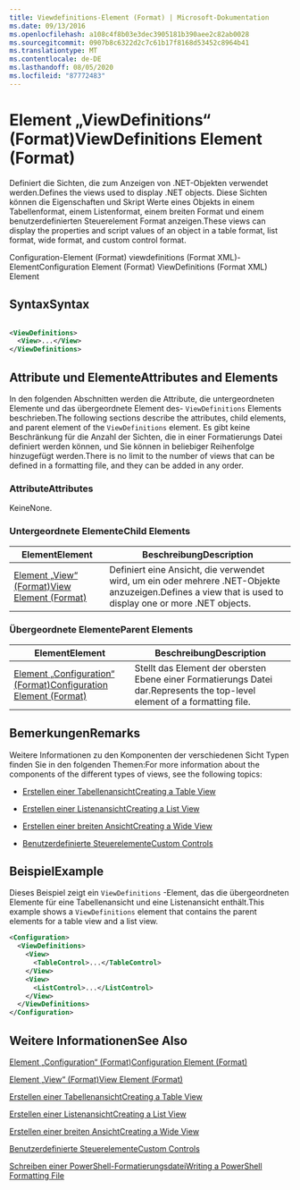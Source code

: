 ```yaml
---
title: Viewdefinitions-Element (Format) | Microsoft-Dokumentation
ms.date: 09/13/2016
ms.openlocfilehash: a108c4f8b03e3dec3905181b390aee2c82ab0028
ms.sourcegitcommit: 0907b8c6322d2c7c61b17f8168d53452c8964b41
ms.translationtype: MT
ms.contentlocale: de-DE
ms.lasthandoff: 08/05/2020
ms.locfileid: "87772483"
---
```

# <a name="viewdefinitions-element-format"></a><span data-ttu-id="6899b-102">Element „ViewDefinitions“ (Format)</span><span class="sxs-lookup"><span data-stu-id="6899b-102">ViewDefinitions Element (Format)</span></span>

<span data-ttu-id="6899b-103">Definiert die Sichten, die zum Anzeigen von .NET-Objekten verwendet werden.</span><span class="sxs-lookup"><span data-stu-id="6899b-103">Defines the views used to display .NET objects.</span></span> <span data-ttu-id="6899b-104">Diese Sichten können die Eigenschaften und Skript Werte eines Objekts in einem Tabellenformat, einem Listenformat, einem breiten Format und einem benutzerdefinierten Steuerelement Format anzeigen.</span><span class="sxs-lookup"><span data-stu-id="6899b-104">These views can display the properties and script values of an object  in a table format, list format, wide format, and custom control format.</span></span>

<span data-ttu-id="6899b-105">Configuration-Element (Format) viewdefinitions (Format XML)-Element</span><span class="sxs-lookup"><span data-stu-id="6899b-105">Configuration Element (Format) ViewDefinitions (Format XML) Element</span></span>

## <a name="syntax"></a><span data-ttu-id="6899b-106">Syntax</span><span class="sxs-lookup"><span data-stu-id="6899b-106">Syntax</span></span>

```xml

<ViewDefinitions>
  <View>...</View>
</ViewDefinitions>
```

## <a name="attributes-and-elements"></a><span data-ttu-id="6899b-107">Attribute und Elemente</span><span class="sxs-lookup"><span data-stu-id="6899b-107">Attributes and Elements</span></span>

<span data-ttu-id="6899b-108">In den folgenden Abschnitten werden die Attribute, die untergeordneten Elemente und das übergeordnete Element des- `ViewDefinitions` Elements beschrieben.</span><span class="sxs-lookup"><span data-stu-id="6899b-108">The following sections describe the attributes, child elements, and parent element of the `ViewDefinitions` element.</span></span> <span data-ttu-id="6899b-109">Es gibt keine Beschränkung für die Anzahl der Sichten, die in einer Formatierungs Datei definiert werden können, und Sie können in beliebiger Reihenfolge hinzugefügt werden.</span><span class="sxs-lookup"><span data-stu-id="6899b-109">There is no limit to the number of views that can be defined in a formatting file, and they can be added in any order.</span></span>

### <a name="attributes"></a><span data-ttu-id="6899b-110">Attribute</span><span class="sxs-lookup"><span data-stu-id="6899b-110">Attributes</span></span>

<span data-ttu-id="6899b-111">Keine</span><span class="sxs-lookup"><span data-stu-id="6899b-111">None.</span></span>

### <a name="child-elements"></a><span data-ttu-id="6899b-112">Untergeordnete Elemente</span><span class="sxs-lookup"><span data-stu-id="6899b-112">Child Elements</span></span>

|<span data-ttu-id="6899b-113">Element</span><span class="sxs-lookup"><span data-stu-id="6899b-113">Element</span></span>|<span data-ttu-id="6899b-114">Beschreibung</span><span class="sxs-lookup"><span data-stu-id="6899b-114">Description</span></span>|
|-------------|-----------------|
|[<span data-ttu-id="6899b-115">Element „View“ (Format)</span><span class="sxs-lookup"><span data-stu-id="6899b-115">View Element (Format)</span></span>](./view-element-format.md)|<span data-ttu-id="6899b-116">Definiert eine Ansicht, die verwendet wird, um ein oder mehrere .NET-Objekte anzuzeigen.</span><span class="sxs-lookup"><span data-stu-id="6899b-116">Defines a view that is used to display one or more .NET objects.</span></span>|

### <a name="parent-elements"></a><span data-ttu-id="6899b-117">Übergeordnete Elemente</span><span class="sxs-lookup"><span data-stu-id="6899b-117">Parent Elements</span></span>

|<span data-ttu-id="6899b-118">Element</span><span class="sxs-lookup"><span data-stu-id="6899b-118">Element</span></span>|<span data-ttu-id="6899b-119">Beschreibung</span><span class="sxs-lookup"><span data-stu-id="6899b-119">Description</span></span>|
|-------------|-----------------|
|[<span data-ttu-id="6899b-120">Element „Configuration“ (Format)</span><span class="sxs-lookup"><span data-stu-id="6899b-120">Configuration Element (Format)</span></span>](./configuration-element-format.md)|<span data-ttu-id="6899b-121">Stellt das Element der obersten Ebene einer Formatierungs Datei dar.</span><span class="sxs-lookup"><span data-stu-id="6899b-121">Represents the top-level element of a formatting file.</span></span>|

## <a name="remarks"></a><span data-ttu-id="6899b-122">Bemerkungen</span><span class="sxs-lookup"><span data-stu-id="6899b-122">Remarks</span></span>

<span data-ttu-id="6899b-123">Weitere Informationen zu den Komponenten der verschiedenen Sicht Typen finden Sie in den folgenden Themen:</span><span class="sxs-lookup"><span data-stu-id="6899b-123">For more information about the components of the different types of views, see the following topics:</span></span>

- [<span data-ttu-id="6899b-124">Erstellen einer Tabellenansicht</span><span class="sxs-lookup"><span data-stu-id="6899b-124">Creating a Table View</span></span>](./creating-a-table-view.md)

- [<span data-ttu-id="6899b-125">Erstellen einer Listenansicht</span><span class="sxs-lookup"><span data-stu-id="6899b-125">Creating a List View</span></span>](./creating-a-list-view.md)

- [<span data-ttu-id="6899b-126">Erstellen einer breiten Ansicht</span><span class="sxs-lookup"><span data-stu-id="6899b-126">Creating a Wide View</span></span>](./creating-a-wide-view.md)

- [<span data-ttu-id="6899b-127">Benutzerdefinierte Steuerelemente</span><span class="sxs-lookup"><span data-stu-id="6899b-127">Custom Controls</span></span>](./creating-custom-controls.md)

## <a name="example"></a><span data-ttu-id="6899b-128">Beispiel</span><span class="sxs-lookup"><span data-stu-id="6899b-128">Example</span></span>

<span data-ttu-id="6899b-129">Dieses Beispiel zeigt ein `ViewDefinitions` -Element, das die übergeordneten Elemente für eine Tabellenansicht und eine Listenansicht enthält.</span><span class="sxs-lookup"><span data-stu-id="6899b-129">This example shows a `ViewDefinitions` element that contains the parent elements for a table view and a list view.</span></span>

```xml
<Configuration>
  <ViewDefinitions>
    <View>
      <TableControl>...</TableControl>
    </View>
    <View>
      <ListControl>...</ListControl>
    </View>
  </ViewDefinitions>
</Configuration>
```

## <a name="see-also"></a><span data-ttu-id="6899b-130">Weitere Informationen</span><span class="sxs-lookup"><span data-stu-id="6899b-130">See Also</span></span>

[<span data-ttu-id="6899b-131">Element „Configuration“ (Format)</span><span class="sxs-lookup"><span data-stu-id="6899b-131">Configuration Element (Format)</span></span>](./configuration-element-format.md)

[<span data-ttu-id="6899b-132">Element „View“ (Format)</span><span class="sxs-lookup"><span data-stu-id="6899b-132">View Element (Format)</span></span>](./view-element-format.md)

[<span data-ttu-id="6899b-133">Erstellen einer Tabellenansicht</span><span class="sxs-lookup"><span data-stu-id="6899b-133">Creating a Table View</span></span>](./creating-a-table-view.md)

[<span data-ttu-id="6899b-134">Erstellen einer Listenansicht</span><span class="sxs-lookup"><span data-stu-id="6899b-134">Creating a List View</span></span>](./creating-a-list-view.md)

[<span data-ttu-id="6899b-135">Erstellen einer breiten Ansicht</span><span class="sxs-lookup"><span data-stu-id="6899b-135">Creating a Wide View</span></span>](./creating-a-wide-view.md)

[<span data-ttu-id="6899b-136">Benutzerdefinierte Steuerelemente</span><span class="sxs-lookup"><span data-stu-id="6899b-136">Custom Controls</span></span>](./creating-custom-controls.md)

[<span data-ttu-id="6899b-137">Schreiben einer PowerShell-Formatierungsdatei</span><span class="sxs-lookup"><span data-stu-id="6899b-137">Writing a PowerShell Formatting File</span></span>](./writing-a-powershell-formatting-file.md)
